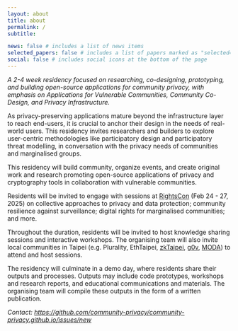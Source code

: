```yaml
---
layout: about
title: about
permalink: /
subtitle: 

news: false # includes a list of news items
selected_papers: false # includes a list of papers marked as "selected={true}"
social: false # includes social icons at the bottom of the page
---
```


*A 2-4 week residency focused on researching, co-designing, prototyping, and building open-source applications for community privacy, with emphasis on Applications for Vulnerable Communities, Community Co-Design, and Privacy Infrastructure.*

As privacy-preserving applications mature beyond the infrastructure layer to reach end-users, it is crucial to anchor their design in the needs of real-world users. This residency invites researchers and builders to explore user-centric methodologies like participatory design and participatory threat modelling, in conversation with the privacy needs of communities and marginalised groups.

This residency will build community, organize events, and create original work and research promoting open-source applications of privacy and cryptography tools in collaboration with vulnerable communities.

Residents will be invited to engage with sessions at [RightsCon](https://www.rightscon.org/program/) (Feb 24 - 27, 2025) on collective approaches to privacy and data protection; community resilience against surveillance; digital rights for marginalised communities; and more.

Throughout the duration, residents will be invited to host knowledge sharing sessions and interactive workshops. The organising team will also invite local communities in Taipei (e.g. Plurality, EthTaipei, [zkTaipei](https://x.com/zktaipei), [g0v](https://g0v.tw/intl/en/), [MODA](https://moda.gov.tw/en/)) to attend and host sessions.

The residency will culminate in a demo day, where residents share their outputs and processes. Outputs may include code prototypes, workshops and research reports, and educational communications and materials. The organising team will compile these outputs in the form of a written publication.

*Contact: https://github.com/community-privacy/community-privacy.github.io/issues/new*